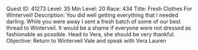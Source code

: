 Quest ID: 41273
Level: 35
Min Level: 20
Race: 434
Title: Fresh Clothes For Winterveil!
Description: You did well getting everything that I needed darling. While you were away I sent a fresh batch of some of our best thread to Winterveil. It would be a shame if everyone were not dressed as fashionable as possible. Head to Vera, she should be very thankful.
Objective: Return to Winterveil Vale and speak with Vera Lauren
